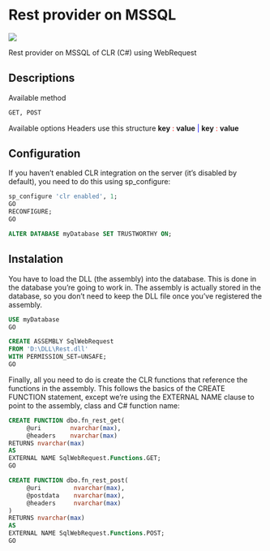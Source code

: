 # Rest provider on MSSQL

![](https://www.handybackup.net/images/icons/mssql-backup.png)

Rest provider on MSSQL of CLR (C#) using WebRequest
## Descriptions
Available method
```html
GET, POST
```
Available options
Headers 
    use this structure <b>key</b> <span style='color:red'> : </span>  <b>value</b> <font color="blue"> | </font> <b>key</b> <span style='color:red'> : </span>  <b>value</b>


## Configuration
If you haven’t enabled CLR integration on the server (it’s disabled by default), you need to do this using sp_configure:
```sql
sp_configure 'clr enabled', 1;
GO
RECONFIGURE;
GO

ALTER DATABASE myDatabase SET TRUSTWORTHY ON;

```

## Instalation
You have to load the DLL (the assembly) into the database. This is done in the database you’re going to work in. The assembly is actually stored in the database, so you don’t need to keep the DLL file once you’ve registered the assembly.
```sql
USE myDatabase
GO

CREATE ASSEMBLY SqlWebRequest
FROM 'D:\DLL\Rest.dll'
WITH PERMISSION_SET=UNSAFE;
GO

```

Finally, all you need to do is create the CLR functions that reference the functions in the assembly. This follows the basics of the CREATE FUNCTION statement, except we’re using the EXTERNAL NAME clause to point to the assembly, class and C# function name:
```sql
CREATE FUNCTION dbo.fn_rest_get(
     @uri        nvarchar(max),
     @headers    nvarchar(max)
RETURNS nvarchar(max)
AS
EXTERNAL NAME SqlWebRequest.Functions.GET;
GO

CREATE FUNCTION dbo.fn_rest_post(
     @uri         nvarchar(max),
     @postdata    nvarchar(max),
     @headers     nvarchar(max)
)
RETURNS nvarchar(max)
AS
EXTERNAL NAME SqlWebRequest.Functions.POST;
GO
```
